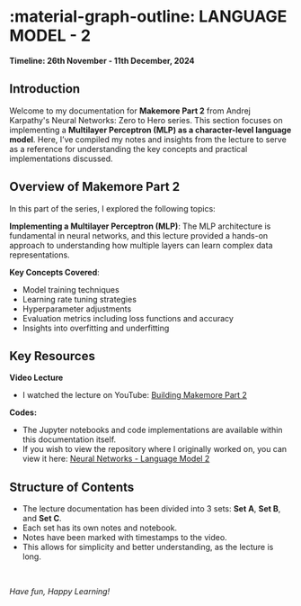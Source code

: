 <!-- ---
hide:
  - navigation
--- -->

# **:material-graph-outline: LANGUAGE MODEL - 2**

**Timeline: 26th November - 11th December, 2024**

## Introduction

Welcome to my documentation for **Makemore Part 2** from Andrej Karpathy's Neural Networks: Zero to Hero series. This section focuses on implementing a **Multilayer Perceptron (MLP) as a character-level language model**. Here, I’ve compiled my notes and insights from the lecture to serve as a reference for understanding the key concepts and practical implementations discussed.

## Overview of Makemore Part 2

In this part of the series, I explored the following topics:

**Implementing a Multilayer Perceptron (MLP)**: The MLP architecture is fundamental in neural networks, and this lecture provided a hands-on approach to understanding how multiple layers can learn complex data representations.

**Key Concepts Covered**:

  - Model training techniques
  - Learning rate tuning strategies
  - Hyperparameter adjustments
  - Evaluation metrics including loss functions and accuracy
  - Insights into overfitting and underfitting

## Key Resources

**Video Lecture**

- I watched the lecture on YouTube: [Building Makemore Part 2](https://youtu.be/TCH_1BHY58I?si=jvfgiqzLoRVSgj8u)

**Codes:**

- The Jupyter notebooks and code implementations are available within this documentation itself.
- If you wish to view the repository where I originally worked on, you can view it here: [Neural Networks - Language Model 2](https://github.com/MuzzammilShah/NeuralNetworks-LanguageModels-2)

## Structure of Contents

- The lecture documentation has been divided into 3 sets: **Set A**, **Set B**, and **Set C**.
- Each set has its own notes and notebook.
- Notes have been marked with timestamps to the video.
- This allows for simplicity and better understanding, as the lecture is long.

&nbsp;

*Have fun, Happy Learning!*